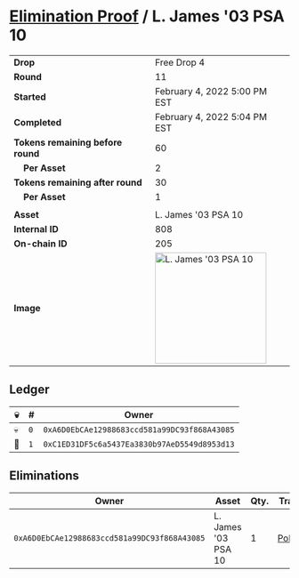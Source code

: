 # [Elimination Proof](./readme.md) / L. James &#039;03 PSA 10

|||
|---|---|
| **Drop** | Free Drop 4 |
| **Round** | 11 |
| **Started** | February 4, 2022 5:00 PM EST |
| **Completed** | February 4, 2022 5:04 PM EST |
| **Tokens remaining before round** | 60 |
| **&nbsp;&nbsp;&nbsp;&nbsp;Per Asset** | 2 |
| **Tokens remaining after round** | 30 |
| **&nbsp;&nbsp;&nbsp;&nbsp;Per Asset** | 1 |
| | |
| **Asset** | L. James &#039;03 PSA 10 |
| **Internal ID** | 808 |
| **On-chain ID** | 205 |
| **Image** | <img src="https://tcdn.blokpax.com/957181fa-d41b-466b-bde9-301d764f5a32/0c88d0c0e21fe754676c9bfafbdad3a534e1b88c67d0656b6cf6e4c55a5c7001.jpg" height="200" alt="L. James &#039;03 PSA 10" /> |

## Ledger

| 💀 | # | Owner |
| --- | --- | --- |
| 💀 | `0` | `0xA6D0EbCAe12988683ccd581a99DC93f868A43085` |
| 👑 | `1` | `0xC1ED31DF5c6a5437Ea3830b97AeD5549d8953d13` |


## Eliminations

| Owner | Asset | Qty. | Transaction |
| --- | --- | --- | --- |
| `0xA6D0EbCAe12988683ccd581a99DC93f868A43085` | L. James '03 PSA 10 | 1 | [Polygonscan](https://polygonscan.com/tx/0x8c751e20378dc74a05ca36f507bc52c30d733bb43758de5c899386e124669d82) |
